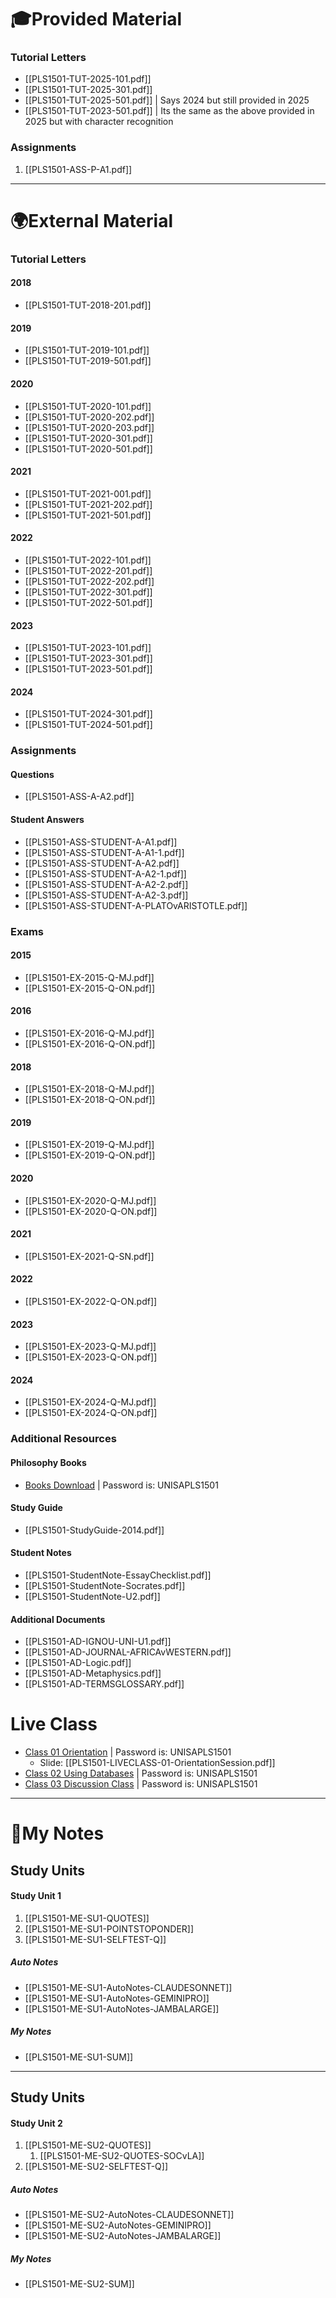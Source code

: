 # 🎓Provided Material
### Tutorial Letters
- [[PLS1501-TUT-2025-101.pdf]]
- [[PLS1501-TUT-2025-301.pdf]]
- [[PLS1501-TUT-2025-501.pdf]] | Says 2024 but still provided in 2025
- [[PLS1501-TUT-2023-501.pdf]] | Its the same as the above provided in 2025 but with character recognition 
### Assignments
1. [[PLS1501-ASS-P-A1.pdf]]
---
# 🌍External Material
### Tutorial Letters
#### 2018
- [[PLS1501-TUT-2018-201.pdf]]
#### 2019
- [[PLS1501-TUT-2019-101.pdf]]
- [[PLS1501-TUT-2019-501.pdf]]
#### 2020
- [[PLS1501-TUT-2020-101.pdf]]
- [[PLS1501-TUT-2020-202.pdf]]
- [[PLS1501-TUT-2020-203.pdf]]
- [[PLS1501-TUT-2020-301.pdf]]
- [[PLS1501-TUT-2020-501.pdf]]
#### 2021
- [[PLS1501-TUT-2021-001.pdf]]
- [[PLS1501-TUT-2021-202.pdf]]
- [[PLS1501-TUT-2021-501.pdf]]
#### 2022
- [[PLS1501-TUT-2022-101.pdf]]
- [[PLS1501-TUT-2022-201.pdf]]
- [[PLS1501-TUT-2022-202.pdf]]
- [[PLS1501-TUT-2022-301.pdf]]
- [[PLS1501-TUT-2022-501.pdf]]
#### 2023
- [[PLS1501-TUT-2023-101.pdf]]
- [[PLS1501-TUT-2023-301.pdf]]
- [[PLS1501-TUT-2023-501.pdf]]
#### 2024
- [[PLS1501-TUT-2024-301.pdf]]
- [[PLS1501-TUT-2024-501.pdf]]
### Assignments
#### Questions
- [[PLS1501-ASS-A-A2.pdf]]
#### Student Answers
- [[PLS1501-ASS-STUDENT-A-A1.pdf]]
- [[PLS1501-ASS-STUDENT-A-A1-1.pdf]]
- [[PLS1501-ASS-STUDENT-A-A2.pdf]]
- [[PLS1501-ASS-STUDENT-A-A2-1.pdf]]
- [[PLS1501-ASS-STUDENT-A-A2-2.pdf]]
- [[PLS1501-ASS-STUDENT-A-A2-3.pdf]]
- [[PLS1501-ASS-STUDENT-A-PLATOvARISTOTLE.pdf]]
### Exams
#### 2015
- [[PLS1501-EX-2015-Q-MJ.pdf]]
- [[PLS1501-EX-2015-Q-ON.pdf]]
#### 2016
- [[PLS1501-EX-2016-Q-MJ.pdf]]
- [[PLS1501-EX-2016-Q-ON.pdf]]
#### 2018
- [[PLS1501-EX-2018-Q-MJ.pdf]]
- [[PLS1501-EX-2018-Q-ON.pdf]]
#### 2019
- [[PLS1501-EX-2019-Q-MJ.pdf]]
- [[PLS1501-EX-2019-Q-ON.pdf]]
#### 2020
- [[PLS1501-EX-2020-Q-MJ.pdf]]
- [[PLS1501-EX-2020-Q-ON.pdf]]
#### 2021
- [[PLS1501-EX-2021-Q-SN.pdf]]
#### 2022
- [[PLS1501-EX-2022-Q-ON.pdf]]
#### 2023
- [[PLS1501-EX-2023-Q-MJ.pdf]]
- [[PLS1501-EX-2023-Q-ON.pdf]]
#### 2024
- [[PLS1501-EX-2024-Q-MJ.pdf]]
- [[PLS1501-EX-2024-Q-ON.pdf]]
### Additional Resources
#### Philosophy Books
- [Books Download](https://share.trap.lol/share/inXLBzJxxF9ETHf7) | Password is: UNISAPLS1501
#### Study Guide
- [[PLS1501-StudyGuide-2014.pdf]]
#### Student Notes
- [[PLS1501-StudentNote-EssayChecklist.pdf]]
- [[PLS1501-StudentNote-Socrates.pdf]]
- [[PLS1501-StudentNote-U2.pdf]]
#### Additional Documents
- [[PLS1501-AD-IGNOU-UNI-U1.pdf]]
- [[PLS1501-AD-JOURNAL-AFRICAvWESTERN.pdf]]
- [[PLS1501-AD-Logic.pdf]]
- [[PLS1501-AD-Metaphysics.pdf]]
- [[PLS1501-AD-TERMSGLOSSARY.pdf]]
# Live Class
- [Class 01 Orientation](https://share.trap.lol/share/iDBoUe57M2RB2TTN) | Password is: UNISAPLS1501
	- Slide: [[PLS1501-LIVECLASS-01-OrientationSession.pdf]]
- [Class 02 Using Databases](https://share.trap.lol/share/ebqhADT52zGvfDVE) | Password is: UNISAPLS1501
- [Class 03 Discussion Class](https://share.trap.lol/share/tMnsk3B2HSFuwzTD) | Password is: UNISAPLS1501

---
# 📝My Notes
## Study Units
#### Study Unit 1
1. [[PLS1501-ME-SU1-QUOTES]]
2. [[PLS1501-ME-SU1-POINTSTOPONDER]]
3. [[PLS1501-ME-SU1-SELFTEST-Q]]
##### Auto Notes
- [[PLS1501-ME-SU1-AutoNotes-CLAUDESONNET]]
- [[PLS1501-ME-SU1-AutoNotes-GEMINIPRO]]
- [[PLS1501-ME-SU1-AutoNotes-JAMBALARGE]]
##### My Notes
- [[PLS1501-ME-SU1-SUM]]
---
## Study Units
#### Study Unit 2
1. [[PLS1501-ME-SU2-QUOTES]]
	1. [[PLS1501-ME-SU2-QUOTES-SOCvLA]]
2. [[PLS1501-ME-SU2-SELFTEST-Q]]
##### Auto Notes
- [[PLS1501-ME-SU2-AutoNotes-CLAUDESONNET]]
- [[PLS1501-ME-SU2-AutoNotes-GEMINIPRO]]
- [[PLS1501-ME-SU2-AutoNotes-JAMBALARGE]]
##### My Notes
- [[PLS1501-ME-SU2-SUM]]